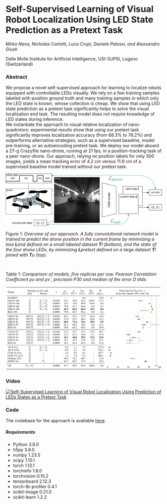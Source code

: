 # Self-Supervised Learning of Visual Robot Localization Using LED State Prediction as a Pretext Task

*Mirko Nava, Nicholas Carlotti, Luca Crupi, Daniele Palossi, and Alessandro Giusti*

Dalle Molle Institute for Artificial Intelligence, USI-SUPSI, Lugano (Switzerland)

### Abstract

We propose a novel self-supervised approach for learning to localize robots equipped with controllable LEDs visually. 
We rely on a few training samples labeled with position ground truth and many training samples in which only the LED state is known, whose collection is cheap. We show that using LED state prediction as a pretext task significantly helps to solve the visual localization end task.
The resulting model does not require knowledge of LED states during inference. <br>
We instantiate the approach to visual relative localization of nano-quadrotors: experimental results show that using our pretext task significantly improves localization accuracy (from 68.3% to 76.2%) and outperforms alternative strategies, such as a supervised baseline, model pre-training, or an autoencoding pretext task. We deploy our model aboard a 27-g Crazyflie nano-drone, running at 21 fps, in a position-tracking task of a peer nano-drone.
Our approach, relying on position labels for only 300 images, yields a mean tracking error of 4.2 cm versus 11.9 cm of a supervised baseline model trained without our pretext task.

<img src="https://github.com/idsia-robotics/leds-as-pretext/blob/main/img/led_pretext_approach.png" width="850" alt="LEDs as Pretext approach" />

Figure 1: *Overview of our approach. A fully convolutional network model is trained to predict the drone position in the current frame by minimizing a loss **L**end defined on a small labeled dataset **T**l (bottom), and the state of the four drone LEDs, by minimizing **L**pretext defined on a large dataset **T**l joined with **T**u (top).*

<br>

Table 1: *Comparison of models, five replicas per row. Pearson Correlation Coefficient ρu and ρv , precision P30 and median of the error D tilde.*

<img src="https://github.com/idsia-robotics/leds-as-pretext/blob/main/img/led_pretext_performance.png" width="900" alt="LEDs as Pretext performance" />

<!--
### Supplementary Material

```diff
! Videos and code of the proposed approach will soon be made avialable to the community !
```
-->
<!--

### Bibtex

```properties
@article{nava2022learning,
  author={M. {Nava} and A. {Paolillo} and J. {Guzzi} and L. M. {Gambardella} and A. {Giusti}},
  journal={IEEE Robotics and Automation Letters}, 
  title={Learning Visual Localization of a Quadrotor Using its Noise as Self-Supervision}, 
  year={2022},
  volume={7},
  number={2},
  pages={2218-2225},
  doi={10.1109/LRA.2022.3143565}
}
```
-->

### Video

[![Self-Supervised Learning of Visual Robot Localization Using Prediction of LEDs States as a Pretext Task](https://github.com/idsia-robotics/leds-as-pretext/blob/main/img/led_pretext_video_preview.gif)](https://github.com/idsia-robotics/leds-as-pretext/blob/main/img/led_pretext_video.mp4?raw=true)

### Code

The codebase for the approach is avaliable [here](https://github.com/idsia-robotics/leds-as-pretext/tree/main/code).

##### Requirements

- Python                       3.8.0
- h5py                         3.8.0
- numpy                        1.23.5
- scipy                        1.10.1
- torch                        1.13.1
- torchinfo                    1.8.0
- torchvision                  0.15.2
- tensorboard                  2.12.3
- torch-tb-profiler            0.4.1
- scikit-image                 0.21.0
- scikit-learn                 1.2.2
